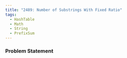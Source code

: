 ```yaml
---
title: "2489: Number of Substrings With Fixed Ratio"
tags:
  - HashTable
  - Math
  - String
  - PrefixSum
---
```

### Problem Statement

